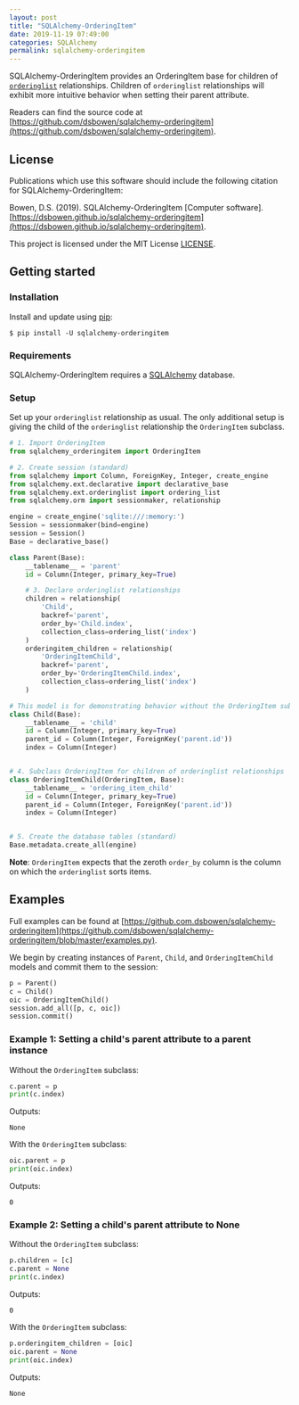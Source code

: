 ```yaml
---
layout: post
title: "SQLAlchemy-OrderingItem"
date: 2019-11-19 07:49:00
categories: SQLAlchemy
permalink: sqlalchemy-orderingitem
---
```


SQLAlchemy-OrderingItem provides an OrderingItem base for children of [`orderinglist`](https://docs.sqlalchemy.org/en/13/orm/extensions/orderinglist.html) relationships. Children of `orderinglist` relationships will exhibit more intuitive behavior when setting their parent attribute.

Readers can find the source code at [https://github.com/dsbowen/sqlalchemy-orderingitem](https://github.com/dsbowen/sqlalchemy-orderingitem).

## License

Publications which use this software should include the following citation for SQLAlchemy-OrderingItem:

Bowen, D.S. (2019). SQLAlchemy-OrderingItem \[Computer software\]. [https://dsbowen.github.io/sqlalchemy-orderingitem](https://dsbowen.github.io/sqlalchemy-orderingitem).

This project is licensed under the MIT License [LICENSE](https://github.com/dsbowen/sqlalchemy-orderingitem/blob/master/LICENSE).

## Getting started

### Installation

Install and update using [pip](https://pip.pypa.io/en/stable/quickstart):

```
$ pip install -U sqlalchemy-orderingitem
```

### Requirements

SQLAlchemy-OrderingItem requires a [SQLAlchemy](https://www.sqlalchemy.org) database.

### Setup

Set up your `orderinglist` relationship as usual. The only additional setup is giving the child of the `orderinglist` relationship the `OrderingItem` subclass.

```python
# 1. Import OrderingItem
from sqlalchemy_orderingitem import OrderingItem

# 2. Create session (standard)
from sqlalchemy import Column, ForeignKey, Integer, create_engine
from sqlalchemy.ext.declarative import declarative_base
from sqlalchemy.ext.orderinglist import ordering_list
from sqlalchemy.orm import sessionmaker, relationship

engine = create_engine('sqlite:///:memory:')
Session = sessionmaker(bind=engine)
session = Session()
Base = declarative_base()

class Parent(Base):
    __tablename__ = 'parent'
    id = Column(Integer, primary_key=True)

    # 3. Declare orderinglist relationships
    children = relationship(
        'Child', 
        backref='parent',
        order_by='Child.index',
        collection_class=ordering_list('index')
    )
    orderingitem_children = relationship(
        'OrderingItemChild', 
        backref='parent',
        order_by='OrderingItemChild.index',
        collection_class=ordering_list('index')
    )

# This model is for demonstrating behavior without the OrderingItem subclass
class Child(Base):
    __tablename__ = 'child'
    id = Column(Integer, primary_key=True)
    parent_id = Column(Integer, ForeignKey('parent.id'))
    index = Column(Integer)


# 4. Subclass OrderingItem for children of orderinglist relationships
class OrderingItemChild(OrderingItem, Base):
    __tablename__ = 'ordering_item_child'
    id = Column(Integer, primary_key=True)
    parent_id = Column(Integer, ForeignKey('parent.id'))
    index = Column(Integer)


# 5. Create the database tables (standard)
Base.metadata.create_all(engine)
```

**Note**: `OrderingItem` expects that the zeroth `order_by` column is the column on which the `orderinglist` sorts items.

## Examples

Full examples can be found at [https://github.com.dsbowen/sqlalchemy-orderingitem](https://github.com/dsbowen/sqlalchemy-orderingitem/blob/master/examples.py).

We begin by creating instances of `Parent`, `Child`, and `OrderingItemChild` models and commit them to the session:

```python
p = Parent()
c = Child()
oic = OrderingItemChild()
session.add_all([p, c, oic])
session.commit()
```

### Example 1: Setting a child's parent attribute to a parent instance

Without the `OrderingItem` subclass:

```python
c.parent = p
print(c.index)
```

Outputs:

```
None
```

With the `OrderingItem` subclass:

```python
oic.parent = p
print(oic.index)
```

Outputs:

```
0
```

### Example 2: Setting a child's parent attribute to None

Without the `OrderingItem` subclass:

```python
p.children = [c]
c.parent = None
print(c.index)
```

Outputs:

```
0
```

With the `OrderingItem` subclass:

```python
p.orderingitem_children = [oic]
oic.parent = None
print(oic.index)
```

Outputs:

```
None
```